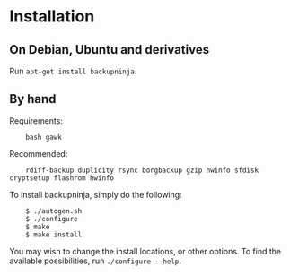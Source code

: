 Installation
============

On Debian, Ubuntu and derivatives
---------------------------------

Run `apt-get install backupninja`.

By hand
-------

Requirements:

        bash gawk

Recommended:

        rdiff-backup duplicity rsync borgbackup gzip hwinfo sfdisk cryptsetup flashrom hwinfo

To install backupninja, simply do the following:

        $ ./autogen.sh
        $ ./configure
        $ make
        $ make install

You may wish to change the install locations, or other options. To find
the available possibilities, run `./configure --help`.
